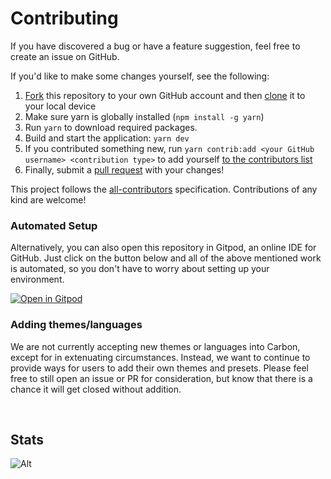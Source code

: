 # Contributing

If you have discovered a bug or have a feature suggestion, feel free to create an issue on GitHub.

If you'd like to make some changes yourself, see the following:

1. [Fork](https://help.github.com/articles/fork-a-repo/) this repository to your own GitHub account and then [clone](https://help.github.com/articles/cloning-a-repository/) it to your local device
2. Make sure yarn is globally installed (`npm install -g yarn`)
3. Run `yarn` to download required packages.
4. Build and start the application: `yarn dev`
5. If you contributed something new, run `yarn contrib:add <your GitHub username> <contribution type>` to add yourself [to the contributors list](/README.md#contributors)
6. Finally, submit a [pull request](https://help.github.com/articles/creating-a-pull-request-from-a-fork/) with your changes!

This project follows the [all-contributors](https://github.com/kentcdodds/all-contributors) specification. Contributions of any kind are welcome!

### Automated Setup

Alternatively, you can also open this repository in Gitpod, an online IDE for GitHub. Just click on the button below and all of the above mentioned work is automated, so you don't have to worry about setting up your environment.

[![Open in Gitpod](https://gitpod.io/button/open-in-gitpod.svg)](https://gitpod.io/#https://github.com/carbon-app/carbon)

### Adding themes/languages

We are not currently accepting new themes or languages into Carbon, except for in extenuating circumstances. Instead, we want to continue to provide ways for users to add their own themes and presets. Please feel free to still open an issue or PR for consideration, but know that there is a chance it will get closed without addition.

<br />

## Stats
![Alt](https://repobeats.axiom.co/api/embed/471ed135120d0b6c3ec17fa4e8aa371c9173bd87.svg "Repobeats analytics image")

